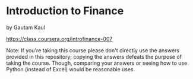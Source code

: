 Introduction to Finance
=======
by Gautam Kaul

https://class.coursera.org/introfinance-007

Note: If you're taking this course please don't directly use the answers provided in this repository; copying the answers defeats the purpose of taking the course. Though, comparing your answers or seeing how to use Python (instead of Excel) would be reasonable uses. 

